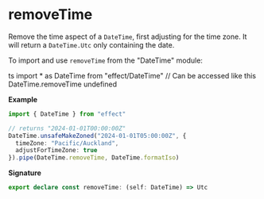 # removeTime

Remove the time aspect of a `DateTime`, first adjusting for the time
zone. It will return a `DateTime.Utc` only containing the date.

To import and use `removeTime` from the "DateTime" module:

ts
import \* as DateTime from "effect/DateTime"
// Can be accessed like this
DateTime.removeTime
undefined

**Example**

```ts
import { DateTime } from "effect"

// returns "2024-01-01T00:00:00Z"
DateTime.unsafeMakeZoned("2024-01-01T05:00:00Z", {
  timeZone: "Pacific/Auckland",
  adjustForTimeZone: true
}).pipe(DateTime.removeTime, DateTime.formatIso)
```

**Signature**

```ts
export declare const removeTime: (self: DateTime) => Utc
```
